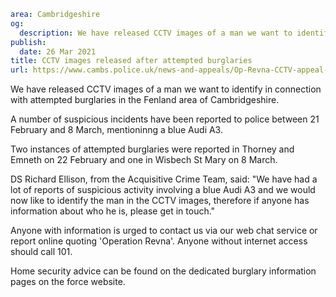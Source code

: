 ```yaml
area: Cambridgeshire
og:
  description: We have released CCTV images of a man we want to identify in connection with attempted burglaries in the Fenland area.
publish:
  date: 26 Mar 2021
title: CCTV images released after attempted burglaries
url: https://www.cambs.police.uk/news-and-appeals/Op-Revna-CCTV-appeal-March21
```

We have released CCTV images of a man we want to identify in connection with attempted burglaries in the Fenland area of Cambridgeshire.

A number of suspicious incidents have been reported to police between 21 February and 8 March, mentioninng a blue Audi A3.

Two instances of attempted burglaries were reported in Thorney and Emneth on 22 February and one in Wisbech St Mary on 8 March.

DS Richard Ellison, from the Acquisitive Crime Team, said: "We have had a lot of reports of suspicious activity involving a blue Audi A3 and we would now like to identify the man in the CCTV images, therefore if anyone has information about who he is, please get in touch."

Anyone with information is urged to contact us via our web chat service or report online quoting 'Operation Revna'. Anyone without internet access should call 101.

Home security advice can be found on the dedicated burglary information pages on the force website.
